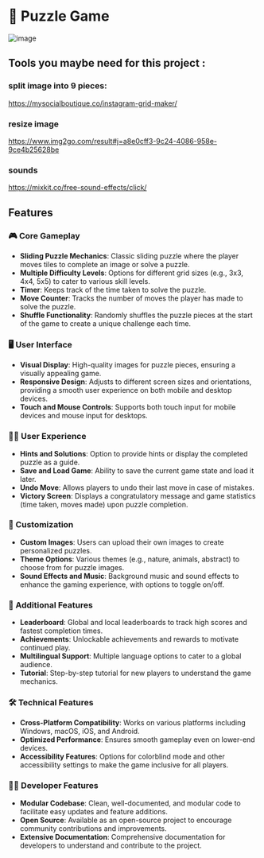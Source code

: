 # 🧩 Puzzle Game
![image](https://github.com/user-attachments/assets/8d101cc0-22b7-4ff6-8240-7fab018e98a4)
## Tools you maybe need for this project :

### split image into 9 pieces:

https://mysocialboutique.co/instagram-grid-maker/
### resize image
https://www.img2go.com/result#j=a8e0cff3-9c24-4086-958e-9ce4b25628be
### sounds
https://mixkit.co/free-sound-effects/click/


## Features

### 🎮 Core Gameplay
- **Sliding Puzzle Mechanics**: Classic sliding puzzle where the player moves tiles to complete an image or solve a puzzle.
- **Multiple Difficulty Levels**: Options for different grid sizes (e.g., 3x3, 4x4, 5x5) to cater to various skill levels.
- **Timer**: Keeps track of the time taken to solve the puzzle.
- **Move Counter**: Tracks the number of moves the player has made to solve the puzzle.
- **Shuffle Functionality**: Randomly shuffles the puzzle pieces at the start of the game to create a unique challenge each time.

### 🖥️ User Interface
- **Visual Display**: High-quality images for puzzle pieces, ensuring a visually appealing game.
- **Responsive Design**: Adjusts to different screen sizes and orientations, providing a smooth user experience on both mobile and desktop devices.
- **Touch and Mouse Controls**: Supports both touch input for mobile devices and mouse input for desktops.

### 🧑‍💻 User Experience
- **Hints and Solutions**: Option to provide hints or display the completed puzzle as a guide.
- **Save and Load Game**: Ability to save the current game state and load it later.
- **Undo Move**: Allows players to undo their last move in case of mistakes.
- **Victory Screen**: Displays a congratulatory message and game statistics (time taken, moves made) upon puzzle completion.

### 🎨 Customization
- **Custom Images**: Users can upload their own images to create personalized puzzles.
- **Theme Options**: Various themes (e.g., nature, animals, abstract) to choose from for puzzle images.
- **Sound Effects and Music**: Background music and sound effects to enhance the gaming experience, with options to toggle on/off.

### 🌟 Additional Features
- **Leaderboard**: Global and local leaderboards to track high scores and fastest completion times.
- **Achievements**: Unlockable achievements and rewards to motivate continued play.
- **Multilingual Support**: Multiple language options to cater to a global audience.
- **Tutorial**: Step-by-step tutorial for new players to understand the game mechanics.

### 🛠️ Technical Features
- **Cross-Platform Compatibility**: Works on various platforms including Windows, macOS, iOS, and Android.
- **Optimized Performance**: Ensures smooth gameplay even on lower-end devices.
- **Accessibility Features**: Options for colorblind mode and other accessibility settings to make the game inclusive for all players.

### 👩‍💻 Developer Features
- **Modular Codebase**: Clean, well-documented, and modular code to facilitate easy updates and feature additions.
- **Open Source**: Available as an open-source project to encourage community contributions and improvements.
- **Extensive Documentation**: Comprehensive documentation for developers to understand and contribute to the project.

